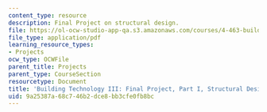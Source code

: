 ```yaml
---
content_type: resource
description: Final Project on structural design.
file: https://ol-ocw-studio-app-qa.s3.amazonaws.com/courses/4-463-building-technologies-iii-building-structural-systems-ii-fall-2002/9a25387a68c746b2dce8bb3cfe0fb8bc_structpostertemplate.pdf
file_type: application/pdf
learning_resource_types:
- Projects
ocw_type: OCWFile
parent_title: Projects
parent_type: CourseSection
resourcetype: Document
title: 'Building Technology III: Final Project, Part I, Structural Design'
uid: 9a25387a-68c7-46b2-dce8-bb3cfe0fb8bc
---
```

